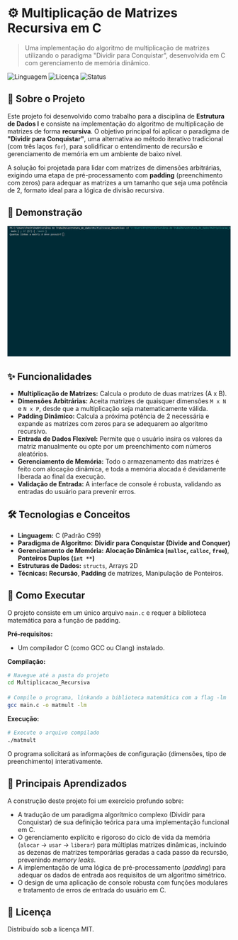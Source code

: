 # ⚙️ Multiplicação de Matrizes Recursiva em C

> Uma implementação do algoritmo de multiplicação de matrizes utilizando o paradigma "Dividir para Conquistar", desenvolvida em C com gerenciamento de memória dinâmico.

![Linguagem](https://img.shields.io/badge/Linguagem-C-blue?style=for-the-badge&logo=c)
![Licença](https://img.shields.io/badge/Licen%C3%A7a-MIT-green?style=for-the-badge)
![Status](https://img.shields.io/badge/Status-Conclu%C3%ADdo-brightgreen?style=for-the-badge)

## 📖 Sobre o Projeto
Este projeto foi desenvolvido como trabalho para a disciplina de **Estrutura de Dados I** e consiste na implementação do algoritmo de multiplicação de matrizes de forma **recursiva**. O objetivo principal foi aplicar o paradigma de **"Dividir para Conquistar"**, uma alternativa ao método iterativo tradicional (com três laços `for`), para solidificar o entendimento de recursão e gerenciamento de memória em um ambiente de baixo nível.

A solução foi projetada para lidar com matrizes de dimensões arbitrárias, exigindo uma etapa de pré-processamento com **padding** (preenchimento com zeros) para adequar as matrizes a um tamanho que seja uma potência de 2, formato ideal para a lógica de divisão recursiva.

## 📸 Demonstração
![Demonstração da Simulação](./demo.gif)

## ✨ Funcionalidades
- **Multiplicação de Matrizes:** Calcula o produto de duas matrizes (A x B).
- **Dimensões Arbitrárias:** Aceita matrizes de quaisquer dimensões `M x N` e `N x P`, desde que a multiplicação seja matematicamente válida.
- **Padding Dinâmico:** Calcula a próxima potência de 2 necessária e expande as matrizes com zeros para se adequarem ao algoritmo recursivo.
- **Entrada de Dados Flexível:** Permite que o usuário insira os valores da matriz manualmente ou opte por um preenchimento com números aleatórios.
- **Gerenciamento de Memória:** Todo o armazenamento das matrizes é feito com alocação dinâmica, e toda a memória alocada é devidamente liberada ao final da execução.
- **Validação de Entrada:** A interface de console é robusta, validando as entradas do usuário para prevenir erros.

## 🛠️ Tecnologias e Conceitos
- **Linguagem:** C (Padrão C99)
- **Paradigma de Algoritmo:** **Dividir para Conquistar (Divide and Conquer)**
- **Gerenciamento de Memória:** **Alocação Dinâmica (`malloc`, `calloc`, `free`)**, **Ponteiros Duplos (`int **`)**
- **Estruturas de Dados:** `structs`, Arrays 2D
- **Técnicas:** **Recursão**, **Padding** de matrizes, Manipulação de Ponteiros.

## 🚀 Como Executar
O projeto consiste em um único arquivo `main.c` e requer a biblioteca matemática para a função de padding.

**Pré-requisitos:**
* Um compilador C (como GCC ou Clang) instalado.

**Compilação:**
```bash
# Navegue até a pasta do projeto
cd Multiplicacao_Recursiva

# Compile o programa, linkando a biblioteca matemática com a flag -lm
gcc main.c -o matmult -lm
````

**Execução:**

```bash
# Execute o arquivo compilado
./matmult
```

O programa solicitará as informações de configuração (dimensões, tipo de preenchimento) interativamente.

## 🧠 Principais Aprendizados

A construção deste projeto foi um exercício profundo sobre:

  - A tradução de um paradigma algorítmico complexo (Dividir para Conquistar) de sua definição teórica para uma implementação funcional em C.
  - O gerenciamento explícito e rigoroso do ciclo de vida da memória (`alocar` -\> `usar` -\> `liberar`) para múltiplas matrizes dinâmicas, incluindo as dezenas de matrizes temporárias geradas a cada passo da recursão, prevenindo *memory leaks*.
  - A implementação de uma lógica de pré-processamento (*padding*) para adequar os dados de entrada aos requisitos de um algoritmo simétrico.
  - O design de uma aplicação de console robusta com funções modulares e tratamento de erros de entrada do usuário em C.

## 📜 Licença

Distribuído sob a licença MIT.
